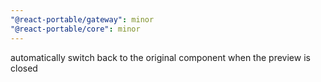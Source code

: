 ```yaml
---
"@react-portable/gateway": minor
"@react-portable/core": minor
---
```


automatically switch back to the original component when the preview is closed
